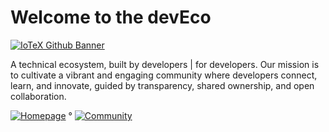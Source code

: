 # Welcome to the devEco
[![IoTeX Github Banner](https://github.com/user-attachments/assets/6f8dbc8f-4bf2-4a63-a6fc-eff1b8f71c47)](https://github.com/iotexproject/files/blob/main/publications/IoTeX_2_0_Whitepaper_1.1_EN.pdf)

A technical ecosystem, built by developers | for developers. Our mission is to cultivate a vibrant and engaging community where developers connect, learn, and innovate, guided by transparency, shared ownership, and open collaboration.

[![Homepage](https://img.shields.io/badge/Homepage-thedeveco.com-green)](https://thedeveco.com) ° [![Community](https://img.shields.io/badge/Community-discord.gg/deveco-darkblue)](https://discord.gg/deveco) 
